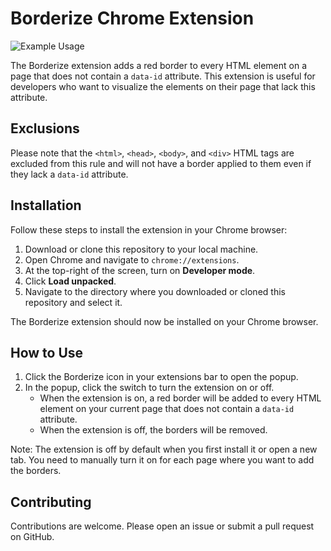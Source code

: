 # Borderize Chrome Extension

![Example Usage](example.gif)

The Borderize extension adds a red border to every HTML element on a page that does not contain a `data-id` attribute. This extension is useful for developers who want to visualize the elements on their page that lack this attribute.


## Exclusions

Please note that the `<html>`, `<head>`, `<body>`, and `<div>` HTML tags are excluded from this rule and will not have a border applied to them even if they lack a `data-id` attribute.

## Installation

Follow these steps to install the extension in your Chrome browser:

1. Download or clone this repository to your local machine.
2. Open Chrome and navigate to `chrome://extensions`.
3. At the top-right of the screen, turn on **Developer mode**.
4. Click **Load unpacked**.
5. Navigate to the directory where you downloaded or cloned this repository and select it.

The Borderize extension should now be installed on your Chrome browser.

## How to Use

1. Click the Borderize icon in your extensions bar to open the popup.
2. In the popup, click the switch to turn the extension on or off.
   - When the extension is on, a red border will be added to every HTML element on your current page that does not contain a `data-id` attribute.
   - When the extension is off, the borders will be removed.

Note: The extension is off by default when you first install it or open a new tab. You need to manually turn it on for each page where you want to add the borders.

## Contributing

Contributions are welcome. Please open an issue or submit a pull request on GitHub.
